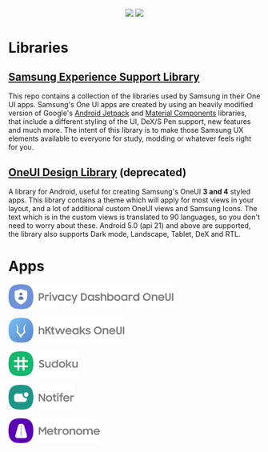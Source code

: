 <h2 align="center">

[![](https://img.shields.io/badge/Telegram-Group-blue.svg?style=for-the-badge&logo=Telegram)](https://t.me/oneuiproject)
[![](https://img.shields.io/badge/XDA-Thread-%23AC6E2F.svg?style=for-the-badge&logo=XDA-Developers)](https://forum.xda-developers.com/t/dev-library-5-0-oneui-design-library-2-2-1.4387485/)

</h2>

# Libraries
## [Samsung Experience Support Library](https://github.com/OneUIProject/sesl)
This repo contains a collection of the libraries used by Samsung in their One UI apps.
Samsung's One UI apps are created by using an heavily modified version of Google's [Android Jetpack](https://github.com/androidx/androidx) and [Material Components](https://github.com/material-components/material-components-android) libraries, that include a different styling of the UI, DeX/S Pen support, new features and much more. The intent of this library is to make those Samsung UX elements available to everyone for study, modding or whatever feels right for you.

## [OneUI Design Library](https://github.com/Yanndroid/OneUI-Design-Library) (deprecated)
A library for Android, useful for creating Samsung's OneUI **3 and 4** styled apps. This library contains a theme which will apply for most views in your layout, and a lot of additional custom OneUI views and Samsung Icons. The text which is in the custom views is translated to 90 languages, so you don't need to worry about these. Android 5.0 (api 21) and above are supported, the library also supports Dark mode, Landscape, Tablet, DeX and RTL.

# Apps
[<img src="readme-res/PrivacyDashboard.png" height="50"/>](https://github.com/BlackMesa123/PrivacyDashboard-OneUI)

[<img src="readme-res/hKtweaks.png" height="50"/>](https://github.com/Yanndroid/hKtweaks-OneUI)

[<img src="readme-res/Sudoku.png" height="50"/>](https://github.com/Yanndroid/Sudoku)

[<img src="readme-res/Notifer.png" height="50"/>](https://github.com/Yanndroid/Notifer)

[<img src="readme-res/Metronome.png" height="50"/>](https://github.com/Yanndroid/Metronome)